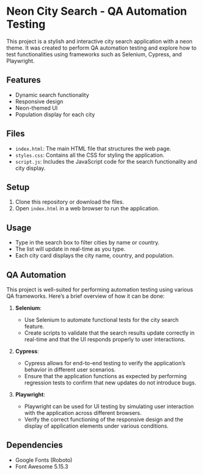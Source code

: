 # Neon City Search - QA Automation Testing

This project is a stylish and interactive city search application with a neon theme. It was created to perform QA automation testing and explore how to test functionalities using frameworks such as Selenium, Cypress, and Playwright.

## Features

- Dynamic search functionality
- Responsive design
- Neon-themed UI
- Population display for each city

## Files

- `index.html`: The main HTML file that structures the web page.
- `styles.css`: Contains all the CSS for styling the application.
- `script.js`: Includes the JavaScript code for the search functionality and city display.

## Setup

1. Clone this repository or download the files.
2. Open `index.html` in a web browser to run the application.

## Usage

- Type in the search box to filter cities by name or country.
- The list will update in real-time as you type.
- Each city card displays the city name, country, and population.

## QA Automation

This project is well-suited for performing automation testing using various QA frameworks. Here’s a brief overview of how it can be done:

1. **Selenium**:
   - Use Selenium to automate functional tests for the city search feature.
   - Create scripts to validate that the search results update correctly in real-time and that the UI responds properly to user interactions.

2. **Cypress**:
   - Cypress allows for end-to-end testing to verify the application’s behavior in different user scenarios.
   - Ensure that the application functions as expected by performing regression tests to confirm that new updates do not introduce bugs.

3. **Playwright**:
   - Playwright can be used for UI testing by simulating user interaction with the application across different browsers.
   - Verify the correct functioning of the responsive design and the display of application elements under various conditions.

## Dependencies

- Google Fonts (Roboto)
- Font Awesome 5.15.3

